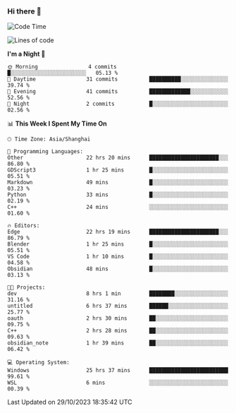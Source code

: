 ### Hi there 👋

<!--
**GwenKaplan/GwenKaplan** is a ✨ _special_ ✨ repository because its `README.md` (this file) appears on your GitHub profile.

Here are some ideas to get you started:

- 🔭 I’m currently working on ...
- 🌱 I’m currently learning ...
- 👯 I’m looking to collaborate on ...
- 🤔 I’m looking for help with ...
- 💬 Ask me about ...
- 📫 How to reach me: ...
- 😄 Pronouns: ...
- ⚡ Fun fact: ...
-->

<!--START_SECTION:waka-->
![Code Time](http://img.shields.io/badge/Code%20Time-727%20hrs%2051%20mins-blue)

![Lines of code](https://img.shields.io/badge/From%20Hello%20World%20I%27ve%20Written-113.1%20thousand%20lines%20of%20code-blue)

**I'm a Night 🦉** 

```text
🌞 Morning                4 commits           █░░░░░░░░░░░░░░░░░░░░░░░░   05.13 % 
🌆 Daytime                31 commits          ██████████░░░░░░░░░░░░░░░   39.74 % 
🌃 Evening                41 commits          █████████████░░░░░░░░░░░░   52.56 % 
🌙 Night                  2 commits           █░░░░░░░░░░░░░░░░░░░░░░░░   02.56 % 
```


📊 **This Week I Spent My Time On** 

```text
🕑︎ Time Zone: Asia/Shanghai

💬 Programming Languages: 
Other                    22 hrs 20 mins      ██████████████████████░░░   86.80 % 
GDScript3                1 hr 25 mins        █░░░░░░░░░░░░░░░░░░░░░░░░   05.51 % 
Markdown                 49 mins             █░░░░░░░░░░░░░░░░░░░░░░░░   03.23 % 
Python                   33 mins             █░░░░░░░░░░░░░░░░░░░░░░░░   02.19 % 
C++                      24 mins             ░░░░░░░░░░░░░░░░░░░░░░░░░   01.60 % 

🔥 Editors: 
Edge                     22 hrs 19 mins      ██████████████████████░░░   86.79 % 
Blender                  1 hr 25 mins        █░░░░░░░░░░░░░░░░░░░░░░░░   05.51 % 
VS Code                  1 hr 10 mins        █░░░░░░░░░░░░░░░░░░░░░░░░   04.58 % 
Obsidian                 48 mins             █░░░░░░░░░░░░░░░░░░░░░░░░   03.13 % 

🐱‍💻 Projects: 
dev                      8 hrs 1 min         ████████░░░░░░░░░░░░░░░░░   31.16 % 
untitled                 6 hrs 37 mins       ██████░░░░░░░░░░░░░░░░░░░   25.77 % 
oauth                    2 hrs 30 mins       ██░░░░░░░░░░░░░░░░░░░░░░░   09.75 % 
C++                      2 hrs 28 mins       ██░░░░░░░░░░░░░░░░░░░░░░░   09.63 % 
obsidian_note            1 hr 39 mins        ██░░░░░░░░░░░░░░░░░░░░░░░   06.42 % 

💻 Operating System: 
Windows                  25 hrs 37 mins      █████████████████████████   99.61 % 
WSL                      6 mins              ░░░░░░░░░░░░░░░░░░░░░░░░░   00.39 % 
```


 Last Updated on 29/10/2023 18:35:42 UTC
<!--END_SECTION:waka-->
